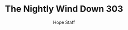 ---
image: /assets/img/nwd/303_nwd_hebrews_2_18_tlb.png
title: The Nightly Wind Down 303
number: 303
categories:
  - The Nightly Wind Down
author: Hope Staff
notes: The Nightly Wind Down 303
embed: >-
  EMBED_GOES_HERE
transcript: >-
  SOME LINES OF TEXT START HERE
---